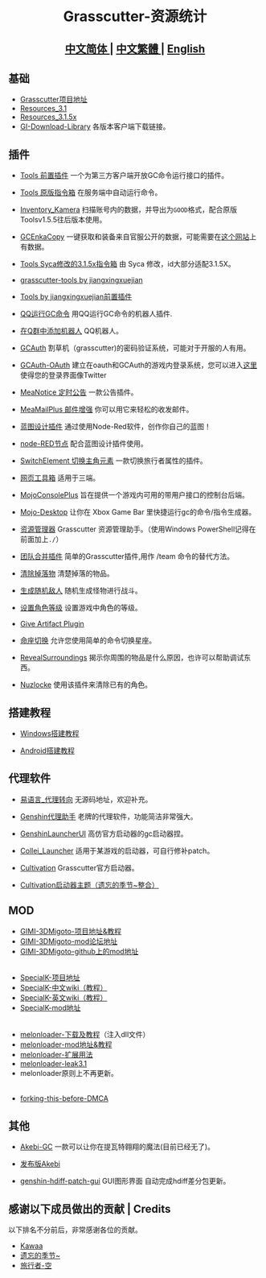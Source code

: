 <h1 align="center">Grasscutter-资源统计</h1>

<h2 align="center">
<a href="https://github.com/Yuer-QAQ/Grasscutter-Plugin/blob/main/README.md">中文简体
</a> | 
<a href="https://github.com/Yuer-QAQ/Grasscutter-Plugin/blob/main/README_zh-TW.md">中文繁體
</a> | 
<a href="https://github.com/Yuer-QAQ/Grasscutter-Plugin/blob/main/README_en-US.md">English
</a>
</h2>

## 基础

* [Grasscutter项目地址](https://github.com/Grasscutters/Grasscutter)
* [Resources_3.1](https://github.com/tamilpp25/Grasscutter_Resources)
* [Resources_3.1.5x](https://github.com/snoobi-seggs/nahida_seggs)
* [GI-Download-Library](https://github.com/kyou-nase/GI-Download-Library) 各版本客户端下载链接。

## 插件

* [Tools 前置插件](https://github.com/jie65535/gc-opencommand-plugin)   一个为第三方客户端开放GC命令运行接口的插件。

* [Tools 原版指令箱](https://github.com/jie65535/GrasscutterCommandGenerator)  在服务端中自动运行命令。

* [Inventory_Kamera](https://github.com/Andrewthe13th/Inventory_Kamera)  扫描账号内的数据，并导出为`GOOD`格式，配合原版Toolsv1.5.5往后版本使用。

* [GCEnkaCopy](https://github.com/exzork/GCEnkaCopy) 一键获取和装备来自官服公开的数据，可能需要在[这个网站](https://enka.network/)上有数据。

* [Tools Syca修改的3.1.5x指令箱](https://github.com/TeyvatL/GrasscutterTool-3.1.5)  由 Syca 修改，id大部分适配3.1.5X。

* [grasscutter-tools by jiangxingxuejian](https://github.com/jianxingxuejian/grasscutter-tools)

* [Tools by jiangxingxuejian前置插件](https://github.com/jianxingxuejian/grasscutter-plugin)

* [QQ运行GC命令](https://github.com/jie65535/JGrasscutterCommand)   用QQ运行GC命令的机器人插件.
  
* [在Q群中添加机器人](https://github.com/mamoe/mirai-console)  QQ机器人。

* [GCAuth](https://github.com/exzork/GCAuth) 割草机（grasscutter)的密码验证系统，可能对于开服的人有用。

* [GCAuth-OAuth](https://github.com/Xtao-Labs/GCAuth-OAuth) 建立在oauth和GCAuth的游戏内登录系统，您可以进入[这里](https://github.com/gc-toolkit/GCAuth-OAuth-TwitterTheme)使得您的登录界面像Twitter

* [MeaNotice 定时公告](https://github.com/Coooookies/Grasscutter-MeaNotice)     一款公告插件。

* [MeaMailPlus 邮件增强](https://github.com/Coooookies/Grasscutter-MeaMailPlus)  你可以用它来轻松的收发邮件。

* [蓝图设计插件](https://github.com/liujiaqi7998/EasyGrasscutters)  通过使用Node-Red软件，创作你自己的蓝图！

* [node-RED节点](https://github.com/liujiaqi7998/node-red-easy-grasscutters) 配合蓝图设计插件使用。

* [SwitchElement 切换主角元素](https://github.com/Penelopeep/SwitchElementTraveller)    一款切换旅行者属性的插件。

* [网页工具箱](https://github.com/liujiaqi7998/GrasscuttersWebDashboard)   适用于三端。

* [MojoConsolePlus](https://github.com/gc-mojoconsole/gc-mojoconsole-backend)  旨在提供一个游戏内可用的带用户接口的控制台后端。

* [Mojo-Desktop](https://github.com/gc-toolkit/Mojo-Desktop)   让你在 Xbox Game Bar 里快捷运行gc的命令/指令生成器。

* [资源管理器](https://github.com/gc-toolkit/gc-cli)    Grasscutter 资源管理助手。（使用Windows PowerShell记得在前面加上`./`）

* [团队合并插件](https://github.com/Penelopeep/TeamMerge)   简单的Grasscutter插件,用作 /team 命令的替代方法。

* [清除掉落物](https://github.com/hamusuke0323/DroppedItemsKiller)  清楚掉落的物品。

* [生成随机敌人](https://github.com/NotThorny/MobWave)  随机生成怪物进行战斗。

* [设置角色等级](https://github.com/NotThorny/setLevel) 设置游戏中角色的等级。

* [Give Artifact Plugin](https://github.com/snoobi-seggs/GiveArtifactPlugin)  

* [命座切换](https://github.com/Penelopeep/ToggleConstellation) 允许您使用简单的命令切换星座。

* [RevealSurroundings](https://github.com/snoobi-seggs/RevealSurroundingsPllllugin) 揭示你周围的物品是什么原因，也许可以帮助调试东西。

* [Nuzlocke](https://github.com/Penelopeep/Nuzlocke) 使用该插件来清除已有的角色。

## 搭建教程

* [Windows搭建教程](https://www.rainkavik.com/archives/254/)

* [Android搭建教程](https://github.com/ElaXan/GCAndroid)

## 代理软件

* [易语言_代理转向](https://cloud.rainkavik.com/s/gKBcV) 无源码地址，欢迎补充。

* [Genshin代理助手](https://github.com/liujiaqi7998/genshinclienthelper) 老牌的代理软件，功能简洁非常强大。

* [GenshinLauncherUI](https://github.com/gc-toolkit/GenshinLauncher)  高仿官方启动器的gc启动器捏。

* [Collei_Launcher](https://github.com/Bambi5/Collei_Launcher)  适用于某游戏的启动器，可自行修补patch。

* [Cultivation](https://github.com/Grasscutters/Cultivation/blob/main/README_zh-CN.md) Grasscutter官方启动器。
* [Cultivation启动器主题（遗忘的季节~整合）](https://github.com/Yuer-QAQ/Grasscutter-Plugin/blob/main/Custom%20skins_zh-CN.md)

## MOD

* [GIMI-3DMigoto-项目地址&教程](https://github.com/SilentNightSound/GI-Model-Importer)
* [GIMI-3DMigoto-mod论坛地址](https://gamebanana.com/mods/games/8552)
* [GIMI-3DMigoto-github上的mod地址](https://github.com/SilentNightSound/GI-Model-Importer-Assets)  
 ######
* [SpecialK-项目地址](https://github.com/SpecialKO/SpecialK)
* [SpecialK-中文wiki（教程）](https://github.com/zeroruka/GI-SKMods-wiki/wiki)
* [SpecialK-英文wiki（教程）](https://github.com/zeroruka/GI-SKMods/wiki)
* [SpecialK-mod地址](https://github.com/zeroruka/GI-SKMods)
 ######
* [melonloader-下载及教程](https://github.com/Lost-Season/ChecksumBypass)（注入dll文件）
* [melonloader-mod地址&教程](https://github.com/zeroruka/GI-Assets/tree/main/Mods/Scripts)
* [melonloader-扩展用法](https://github.com/Lost-Season/ChecksumBypass/tree/main/扩展/)
* [melonloader-leak3.1](https://github.com/Taiga74164/ChecksumBypass-GenshinImpact)
* melonloader原则上不再更新。
 ######
* [forking-this-before-DMCA](https://github.com/Lost-Season/forking-this-before-DMCA)
## 其他

* [Akebi-GC](https://github.com/Akebi-Group/Akebi-GC/blob/master/README_zh-Hans.md) 一款可以让你在提瓦特翱翔的魔法(目前已经无了)。

* [发布版Akebi](https://github.com/Taiga74164/Akebi-GC) 

* [genshin-hdiff-patch-gui](https://github.com/RainKavik-Group/genshin-hdiff-patch-gui) GUI图形界面 自动完成hdiff差分包更新。

## 感谢以下成员做出的贡献 | Credits

以下排名不分前后，非常感谢各位的贡献。

* [Kawaa](https://github.com/Kawaa-qwq)
* [遗忘的季节~](https://github.com/Lost-Season)
* [旅行者-空](https://github.com/wcjqwq)
